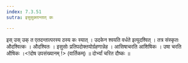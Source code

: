 ```yaml
---
index: 7.3.51
sutra: इसुसुक्तान्तात् कः

---
```

 इस् उस् उक् त एतदन्तात्परस्य ठस्य कः स्यात् । उदकेन श्वयति वर्धते इत्युदश्वित् । तत्र संस्कृतः औदश्वित्कः । औदश्वितः । इसुसोः प्रतिपदोक्तयोर्ग्रहणान्नेह । आसिषाचरति आशिषिकः । उषा चरति औषिकः ।<!दोष उपसंख्यानम् !> (वार्तिकम्) ॥ दोर्भ्यां चरित दौष्कः ॥